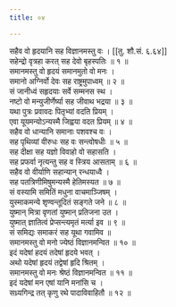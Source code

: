 ```yaml
---
title: ०४

---
```

सहैव वो हृदयानि सह विज्ञानमस्तु वः । [[तु. शौ.सं. ६.६४]]  
सहेन्द्रो वृत्रहा करत् सह देवो बृहस्पतिः ॥ १ ॥  
समानमस्तु वो हृदयं समानमुतो वो मनः ।  
समानो अग्निर्वो देवः सह राष्ट्रमुपाध्वम् ॥ २ ॥  
सं जानीध्वं सहृदयाः सर्वे सम्मनस स्थ ।  
नष्टो वो मन्युजीर्णेर्ष्या सह जीवाथ भद्रया ॥ ३ ॥  
यथा पुत्रः प्रवावदः पितृभ्यां वदति प्रियम् ।  
एवा यूयमन्योऽन्यस्मै जिह्वया वदत प्रियम् ॥ ४ ॥  
सहैव वो धान्यानि समानाः पशवश्च वः ।  
सह पृथिव्यां वीरुधः सह वः सन्त्वोषधीः ॥ ५ ॥  
सह दीक्षा सह यज्ञो विवाहो वो सहासति ।  
सह प्रफर्वा नृत्यन्तु सह व स्त्रिय आसताम् ॥ ६ ॥  
सहैव वो वीर्याणि सहान्यान् रन्धयाध्वै ।  
सह पतत्रिणीमिषुमन्यस्मै हेतिमस्यत ॥ ७ ॥  
सं वस्यामि समितिं मधुना वाचमाञ्जिषम् ।  
युस्माकमन्ये शृण्वन्तूदितं सङ्गते जने ॥ ८ ॥  
युष्मान् मित्रा वृणतां युष्मान् प्रतिजना उत ।  
युष्मात् ज्ञातित्वं प्रेप्सन्त्यमृतं मर्त्या इव ॥ ९ ॥  
सं समिद्यः समाकरं सह यूथा गवामिव ॥  
समानमस्तु वो मनो ज्येष्ठं विज्ञानमन्वित ॥ १० ॥  
इदं यदेषां हदयं तदेषां हृदये भवत् ।  
अथो यदेषां हृदयं तद्वेषां हृदि श्रितम् ।  
समानमस्तु वो मनः श्रेष्ठं विज्ञानमन्वित ॥ ११ ॥  
इदं यदेषां मन एषां यानि मनांसि च ।  
सध्र्यगिन्द्र तत् कृणु रथे पादाविवाहितौ ॥ १२ ॥  
  
